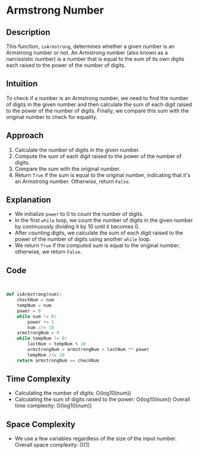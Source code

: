 # Armstrong Number

## Description

This function, `isArmstrong`, determines whether a given number is an Armstrong number or not. An Armstrong number (also known as a narcissistic number) is a number that is equal to the sum of its own digits each raised to the power of the number of digits.

## Intuition

To check if a number is an Armstrong number, we need to find the number of digits in the given number and then calculate the sum of each digit raised to the power of the number of digits. Finally, we compare this sum with the original number to check for equality.

## Approach

1. Calculate the number of digits in the given number.
2. Compute the sum of each digit raised to the power of the number of digits.
3. Compare the sum with the original number.
4. Return `True` if the sum is equal to the original number, indicating that it's an Armstrong number. Otherwise, return `False`.

## Explanation

-   We initialize `power` to 0 to count the number of digits.
-   In the first `while` loop, we count the number of digits in the given number by continuously dividing it by 10 until it becomes 0.
-   After counting digits, we calculate the sum of each digit raised to the power of the number of digits using another `while` loop.
-   We return `True` if the computed sum is equal to the original number; otherwise, we return `False`.

## Code

```python


def isArmstrong(num):
    checkNum = num
    tempNum = num
    power = 0
    while num != 0:
        power += 1
        num //= 10
    armstrongNum = 0
    while tempNum != 0:
        lastNum = tempNum % 10
        armstrongNum = armstrongNum + lastNum ** power
        tempNum //= 10
    return armstrongNum == checkNum

```

## Time Complexity
- Calculating the number of digits: O(log10(num))
- Calculating the sum of digits raised to the power: O(log10(num))
Overall time complexity: O(log10(num))
## Space Complexity
- We use a few variables regardless of the size of the input number.
Overall space complexity: O(1)